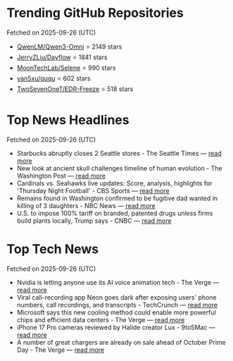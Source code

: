 # Trending GitHub Repositories
Fetched on 2025-09-26 (UTC)

- [QwenLM/Qwen3-Omni](https://github.com/QwenLM/Qwen3-Omni) ⭐ 2149 stars
- [JerryZLiu/Dayflow](https://github.com/JerryZLiu/Dayflow) ⭐ 1841 stars
- [MoonTechLab/Selene](https://github.com/MoonTechLab/Selene) ⭐ 990 stars
- [yan5xu/ququ](https://github.com/yan5xu/ququ) ⭐ 602 stars
- [TwoSevenOneT/EDR-Freeze](https://github.com/TwoSevenOneT/EDR-Freeze) ⭐ 518 stars

# Top News Headlines
Fetched on 2025-09-26 (UTC)
- Starbucks abruptly closes 2 Seattle stores - The Seattle Times — [read more](https://www.seattletimes.com/business/starbucks/starbucks-closes-its-popular-reserve-roastery-store-on-capitol-hill/)
- New look at ancient skull challenges timeline of human evolution - The Washington Post — [read more](https://www.washingtonpost.com/science/2025/09/25/human-evolution-timeline-million-years/)
- Cardinals vs. Seahawks live updates: Score, analysis, highlights for 'Thursday Night Football' - CBS Sports — [read more](https://www.cbssports.com/nfl/news/cardinals-vs-seahawks-live-updates-score-highlights-thursday-night-football/live/)
- Remains found in Washington confirmed to be fugitive dad wanted in killing of 3 daughters - NBC News — [read more](https://www.nbcnews.com/news/us-news/travis-decker-daughters-murder-rcna233552)
- U.S. to impose 100% tariff on branded, patented drugs unless firms build plants locally, Trump says - CNBC — [read more](https://www.cnbc.com/2025/09/26/us-to-impose-100percent-tariff-on-branded-patented-drugs-unless-firms-build-plants-locally-trump-says.html)

# Top Tech News
Fetched on 2025-09-26 (UTC)
- Nvidia is letting anyone use its AI voice animation tech - The Verge — [read more](https://www.theverge.com/news/785981/nvidia-audio2face-ai-voice-animation-open-source)
- Viral call-recording app Neon goes dark after exposing users' phone numbers, call recordings, and transcripts - TechCrunch — [read more](https://techcrunch.com/2025/09/25/viral-call-recording-app-neon-goes-dark-after-exposing-users-phone-numbers-call-recordings-and-transcripts/)
- Microsoft says this new cooling method could enable more powerful chips and efficient data centers - The Verge — [read more](https://www.theverge.com/report/785992/ai-chip-cooling-microsoft-microfluidic-energy-efficiency)
- iPhone 17 Pro cameras reviewed by Halide creator Lux - 9to5Mac — [read more](https://9to5mac.com/2025/09/25/iphone-17-pro-cameras-reviewed-by-halide-creator-lux/)
- A number of great chargers are already on sale ahead of October Prime Day - The Verge — [read more](https://www.theverge.com/tech/785075/anker-633-magnetic-battery-735-charger-october-prime-day-sale-deal)
